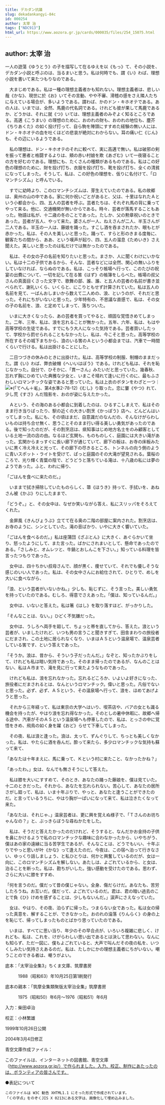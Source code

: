 ```yaml
---
title: デカダン抗議
slug: dekadankangyi-84c
id: 000254
author: 太宰 治
tags: ["NDC913"]
html_url: https://www.aozora.gr.jp/cards/000035/files/254_15075.html
---
```


## author: 太宰 治

一人の遊蕩《ゆうとう》の子を描写して在るゆえを以《もっ》て、その小説を、デカダン小説と呼ぶのは、当るまいと思う。私は何時でも、謂《い》わば、理想小説を書いて来たつもりなのである。

　大まじめである。私は一種の理想主義者かも知れない。理想主義者は、悲しい哉《かな》、現世に於《お》いてその言動、やや不審、滑稽の感をさえ隣人たちに与えている場合が、多いようである。謂わば、かのドン・キホオテである。あの人は、いまでは、全然、馬鹿の代名詞である。けれども彼が果して馬鹿であるか、どうかは、それに就《つ》いては、理想主義者のみぞよく知るところである。高邁《こうまい》の理想のために、おのれの財も、おのれの地位も、塵芥《ちりあくた》の如く投げ打って、自ら駒を陣頭にすすめた経験の無い人には、ドン・キホオテの血を吐くほどの悲哀が絶対にわからない。耳の痛い仁《じん》も、その辺にいるようである。

　私の理想は、ドン・キホオテのそれに較べて、実に高邁で無い。私は破邪の剣を振って悪者と格闘するよりは、頬の赤い村娘を欺《あざむ》いて一夜寝ることの方を好むのである。理想にも、たくさんの種類があるものである。私はこの好色の理想のために、財を投げ打ち、衣服を投げ打ち、靴を投げ打ち、全くの清貧になってしまった。そうして、私は、この好色の理想を、仮りに名付けて、「ロマンチシズム」と呼んでいる。

　すでに幼時より、このロマンチシズムは、芽生えていたのである。私の故郷は、奥州の山の中である。家に何か祝いごとがあると、父は、十里はなれたＡという小都会から、四、五人の芸者を呼ぶ。芸者たちは、それぞれ馬の背に乗ってやって来る。他に、交通機関が無いからである。時々、芸者が落馬することもあった。物語は私が、十二歳の冬のことであった。たしか、父の勲章祝いのときであった。芸者が五人、やって来た。婆さんが一人、ねえさんが二人、半玉さんが二人である。半玉の一人は、藤娘を踊った。すこし酒を呑まされたか、眼もとが赤かった。私は、その人を美しいと思った。踊って、すらと形のきまる度毎に、観客たちの間から、ああ、という嘆声が起り、四、五人の溜息《ためいき》さえ聞えた。美しいと思ったのは私だけでは無かったのである。

　私は、その女の子の名前を知りたいと思った。まさか、人に聞くわけにいかない。私は十二の子供であるから、そんな、芸者などには全然、関心の無いふりをしていなければ、ならぬのである。私は、こっそり帳場へ行って、このたびの祝宴の出費について、一切を記して在る筈《はず》の帳簿をしらべた。帳場の叔父さんの真面目くさった文字で、歌舞の部、誰、誰、と五人の芸者の名前が書き並べられて、謝礼いくら、いくらと、にこりともせず計算されていた。私は五人の名前を見て、一ばんおしまいから数えて二人めの、浪、というのが、それだと思った。それにちがいないと思った。少年特有の、不思議な直感で、私は、その女の子の名前を、浪、と定めてしまって、落ちついた。

　いまに大きくなったら、あの芸者を買ってやると、頑固な覚悟きめてしまった。二年、三年、私は、浪を忘れることが無かった。五年、六年、私は、もはや高等学校の生徒である。すでにもう大人になった気持である。芸者買いしたって、学校から罰せられることもなかったし、私は、今こそと思った。高等学校の所在するその城下まちから、浪のいる筈のＡという小都会までは、汽車で一時間くらいで行ける。私は出掛けることにした。

　二日つづきの休みのときに出掛けた。私は、高等学校の制服、制帽のままだった。謂《い》わば、弊衣破帽《へいいはぼう》である。けれども私は、それを恥じなかった。自分で、ひそかに、「貫一さん」みたいだと思っていた。幾春秋、忘れず胸にひめていた典雅な少女と、いまこそ晴れて逢いに行くのに、最もふさわしいロマンチックな姿であると思っていた。私は上衣のボタンをわざと一つ｜![※(「てへん＋毟」、第4水準2-78-12)](https://www.aozora.gr.jp/cards/000035/files/../../../gaiji/2-78/2-78-12.png)《むし》り取った。恋に窶《やつ》れて、少し荒《すさ》んだ陰影を、おのが姿に与えたかった。

　Ａという、その海のある小都会に到着したのは、ひるすこしまえで、私はそのまま行き当りばったり、駅の近くの大きい割烹《かっぽう》店へ、どんどんはいってしまった。私にも、その頃はまだ、自意識だのなんだの、そんなけがらわしいものは持ち合せ無く、思うことそのまま行い得る美しい勇気があったのである。後で知ったのだが、その割烹店は、県知事はじめ地方名士をのみ顧客としている土地一流の店の由。なるほど玄関も、ものものしく、庭園には大きい滝があった。玄関からまっすぐに長い廊下が通じていて、廊下の板は、お寺の床板みたいに黒く冷え冷えと光って、その廊下の尽きるところ、トンネルの向う側のように青いスポット・ライトを受けて、ぱっと庭園のその大滝が望見される。葉桜のころで、光り輝く青葉の陰で、どうどうと落ちている滝は、十八歳の私には夢のようであった。ふと、われに帰り、

「ごはんを食べに来たのだ。」

　いままで拭き掃除していたものらしく、箒《ほうき》持って、手拭いを、あねさん被《かぶ》りにしたままで、

「どうぞ。」と、その女中は、なぜか笑いながら答え、私にスリッパをそろえてくれた。

　金屏風《きんびょうぶ》立てて在る奥の二階の部屋に案内された。割烹店は、お寺のように、シンとしていた。滝の音ばかり、いやに大きく響いていた。

「ごはんを食べるのだ。」私は座蒲団《ざぶとん》に大きく、あぐらかいて坐り、怒ったようにして、また言った。ばかにされまいとして、懸命であったのである。「さしみと、オムレツと、牛鍋とおしんこを下さい。」知っている料理を皆言ったつもりであった。

　女中は、四十ちかい叔母さんで、顔が黒く、痩せていて、それでも優しそうな感じのいい人であった。私は、その女中さんにお給仕されて、ひとりで、めしを大いに食べながら、

「浪、という芸者がいないかね。」少しも、恥じずに、そう言った。美しい勇気を持っていたのである。むしろ、得意でさえあった。「僕は、知っているんだ。」

　女中は、いないと答えた。私は箸《はし》を取り落すほど、がっかりした。

「そんなことは、ない。」ひどく不気嫌だった。

　女中は、うしろへ両手を廻して、ちょっと帯を直してから、答えた。浪という芸者が、いましたけれど、いつも男の言うこと聞きすぎて、田舎まわりの旅役者にだまされ、この土地に居られなくなり、いまはＡＳという温泉場で、温泉芸者している筈です、という答えであった。

「そうか。浪は、昔から、そういう子だったんだ。」なぞと、知ったかぶりをして、けれども私は暗い気持であった。そのまま帰ったのであるが、なんのことはない、私はＡ市まで、滝を見に行って来たようなものであった。

　けれども私は、浪を忘れなかった。忘れるどころか、いよいよ好きになった、旅役者にだまされるとは、なんというロマンチック。偉いと思った。凡俗でないと思った。必ず、必ず、ＡＳという、その温泉場へ行って、浪を、ほめてあげようと思った。

　それから三年経って、私は東京の大学へはいり、喫茶店や、バアの女とも識る機会を持ったが、やはり浪を忘れ得なかった。そのとしの暑中休暇に、故郷へ帰る途中、汽車がそのＡＳという温泉場へも停車したので、私は、とっさの中に覚悟をきめ、飛鳥の如く身を躍《おど》らせて下車してしまった。

　その夜、私は浪と逢った。浪は、太って、ずんぐりして、ちっとも美しくなかった。私は、やたらに酒を呑んだ。酔って来たら、多少ロマンチックな気持も蘇って来て、

「あなたは十年まえに、馬に乗って、Ｋという村に来たこと、なかったかね？」

「あったわ。」女は、なんでも無さそうにして答えた。

　私は膝を大いにすすめて、そのとき、あなたの踊った藤娘を、僕は見ていた。十二のときだった。それから、あなたを忘れられない。苦心して、あなたの居所さがし廻って、私は、いま十年ぶりで、やっと、あなたと逢うことができたのだ。と言っているうちに、やはり胸が一ぱいになって来て、私は泣きたくなって来た。

「あなたは、それじゃ、」温泉芸者は、更に興を覚えぬ様子で、「Ｔさんのお坊ちゃんなの？」と、ぶっきらぼうな尋ねかたをした。

　私は、そうだと答えたかったのだけれど、そうすると、なんだかお金持の子供を鼻にかけるようで私のロマンチックな趣味に合わなかったから、いやちがう、僕はあの家の遠縁に当る苦学生であるが、そんなことは、どうでもいい、十年ぶりでやっと思いが叶《かな》って逢えたのだ。今夜は、この宿へ泊って行きなさい、ゆっくり話しましょう、と私ひとりは、何かと興奮しているのだが、女は一向に、このロマンチシズムを解しない。あたしは、よごれているから、と女は、泊ることを断った。私は、勘ちがいした。強い感動を受けたのである。思わず、さらに大いに膝をすすめ、

「何を言うのだ。僕だって昔の僕じゃない。全身、傷だらけだ。あなたも、苦労したろうね。お互いだ。僕だって、よごれているのだ。君は、君の暗い過去のことで負《ひ》けめを感ずることは、少しもないんだ。」涙声にさえなっていた。

　女は、やはり、その夜、泊らずに帰った。つまらない女であった。私は女の帰った真意を、解することが、できなかった。おのれの淪落《りんらく》の身の上を恥じて、帰ってしまったものとばかり思っていたのである。

　いまは、すべてに思い当り、年少のその早合点が、いろいろ複雑に悲しく、けれども、私は、これを、けがらわしい思い出であるとは決して思わない。なんにも知らず、ただ一図に、僕もよごれていると、大声で叫んだその夜の私を、いつくしみたい気持さえあるのだ。私は、たしかにかの理想主義者にちがいない。嘲うことのできる者は、嘲うがよい。













底本：「太宰治全集3」ちくま文庫、筑摩書房


　　　1988（昭和63）年10月25日第1刷発行

底本の親本：「筑摩全集類聚版太宰治全集」筑摩書房

　　　1975（昭和50）年6月～1976（昭和51）年6月

入力：柴田卓治

校正：小林繁雄

1999年10月26日公開

2004年3月4日修正

青空文庫作成ファイル：

このファイルは、インターネットの図書館、青空文庫（http://www.aozora.gr.jp/）で作られました。入力、校正、制作にあたったのは、ボランティアの皆さんです。











●表記について


	このファイルは W3C 勧告 XHTML1.1 にそった形式で作成されています。
	「くの字点」をのぞくJIS X 0213にある文字は、画像化して埋め込みました。